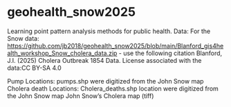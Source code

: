 # geohealth_snow2025
Learning point pattern analysis methods for public health. 
Data: For the Snow data: https://github.com/jb2018/geohealth_snow2025/blob/main/Blanford_gis4health_workshop_Snow_cholera_data.zip - use the following citation 
Blanford, J.I. (2025) Cholera Outbreak 1854 Data.
License associated with the data:CC BY-SA 4.0

Pump Locations: pumps.shp were digitized from the John Snow map
Cholera death Locations: Cholera_deaths.shp location were digitized from the John Snow map
John Snow’s Cholera map (tiff)

